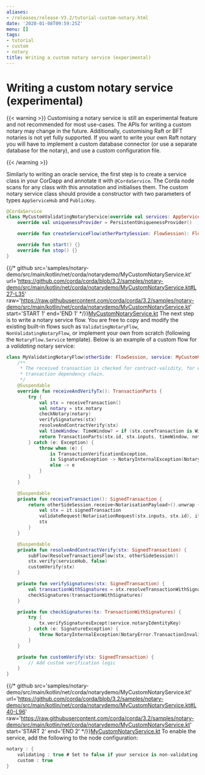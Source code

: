```yaml
---
aliases:
- /releases/release-V3.2/tutorial-custom-notary.html
date: '2020-01-08T09:59:25Z'
menu: []
tags:
- tutorial
- custom
- notary
title: Writing a custom notary service (experimental)
---
```



# Writing a custom notary service (experimental)


{{< warning >}}
Customising a notary service is still an experimental feature and not recommended for most use-cases. The APIs
for writing a custom notary may change in the future. Additionally, customising Raft or BFT notaries is not yet
fully supported. If you want to write your own Raft notary you will have to implement a custom database connector
(or use a separate database for the notary), and use a custom configuration file.

{{< /warning >}}


Similarly to writing an oracle service, the first step is to create a service class in your CorDapp and annotate it
with `@CordaService`. The Corda node scans for any class with this annotation and initialises them. The custom notary
service class should provide a constructor with two parameters of types `AppServiceHub` and `PublicKey`.

```kotlin
@CordaService
class MyCustomValidatingNotaryService(override val services: AppServiceHub, override val notaryIdentityKey: PublicKey) : TrustedAuthorityNotaryService() {
    override val uniquenessProvider = PersistentUniquenessProvider()

    override fun createServiceFlow(otherPartySession: FlowSession): FlowLogic<Void?> = MyValidatingNotaryFlow(otherPartySession, this)

    override fun start() {}
    override fun stop() {}
}

```
{{/* github src='samples/notary-demo/src/main/kotlin/net/corda/notarydemo/MyCustomNotaryService.kt' url='https://github.com/corda/corda/blob/3.2/samples/notary-demo/src/main/kotlin/net/corda/notarydemo/MyCustomNotaryService.kt#L27-L35' raw='https://raw.githubusercontent.com/corda/corda/3.2/samples/notary-demo/src/main/kotlin/net/corda/notarydemo/MyCustomNotaryService.kt' start='START 1' end='END 1' */}}[MyCustomNotaryService.kt](https://github.com/corda/corda/blob/release/os/3.2/samples/notary-demo/src/main/kotlin/net/corda/notarydemo/MyCustomNotaryService.kt)
The next step is to write a notary service flow. You are free to copy and modify the existing built-in flows such
as `ValidatingNotaryFlow`, `NonValidatingNotaryFlow`, or implement your own from scratch (following the
`NotaryFlow.Service` template). Below is an example of a custom flow for a *validating* notary service:

```kotlin
class MyValidatingNotaryFlow(otherSide: FlowSession, service: MyCustomValidatingNotaryService) : NotaryFlow.Service(otherSide, service) {
    /**
     * The received transaction is checked for contract-validity, for which the caller also has to to reveal the whole
     * transaction dependency chain.
     */
    @Suspendable
    override fun receiveAndVerifyTx(): TransactionParts {
        try {
            val stx = receiveTransaction()
            val notary = stx.notary
            checkNotary(notary)
            verifySignatures(stx)
            resolveAndContractVerify(stx)
            val timeWindow: TimeWindow? = if (stx.coreTransaction is WireTransaction) stx.tx.timeWindow else null
            return TransactionParts(stx.id, stx.inputs, timeWindow, notary!!)
        } catch (e: Exception) {
            throw when (e) {
                is TransactionVerificationException,
                is SignatureException -> NotaryInternalException(NotaryError.TransactionInvalid(e))
                else -> e
            }
        }
    }

    @Suspendable
    private fun receiveTransaction(): SignedTransaction {
        return otherSideSession.receive<NotarisationPayload>().unwrap {
            val stx = it.signedTransaction
            validateRequest(NotarisationRequest(stx.inputs, stx.id), it.requestSignature)
            stx
        }
    }

    @Suspendable
    private fun resolveAndContractVerify(stx: SignedTransaction) {
        subFlow(ResolveTransactionsFlow(stx, otherSideSession))
        stx.verify(serviceHub, false)
        customVerify(stx)
    }

    private fun verifySignatures(stx: SignedTransaction) {
        val transactionWithSignatures = stx.resolveTransactionWithSignatures(serviceHub)
        checkSignatures(transactionWithSignatures)
    }

    private fun checkSignatures(tx: TransactionWithSignatures) {
        try {
            tx.verifySignaturesExcept(service.notaryIdentityKey)
        } catch (e: SignatureException) {
            throw NotaryInternalException(NotaryError.TransactionInvalid(e))
        }
    }

    private fun customVerify(stx: SignedTransaction) {
        // Add custom verification logic
    }
}

```
{{/* github src='samples/notary-demo/src/main/kotlin/net/corda/notarydemo/MyCustomNotaryService.kt' url='https://github.com/corda/corda/blob/3.2/samples/notary-demo/src/main/kotlin/net/corda/notarydemo/MyCustomNotaryService.kt#L40-L96' raw='https://raw.githubusercontent.com/corda/corda/3.2/samples/notary-demo/src/main/kotlin/net/corda/notarydemo/MyCustomNotaryService.kt' start='START 2' end='END 2' */}}[MyCustomNotaryService.kt](https://github.com/corda/corda/blob/release/os/3.2/samples/notary-demo/src/main/kotlin/net/corda/notarydemo/MyCustomNotaryService.kt)
To enable the service, add the following to the node configuration:

```kotlin
notary : {
    validating : true # Set to false if your service is non-validating
    custom : true
}
```

